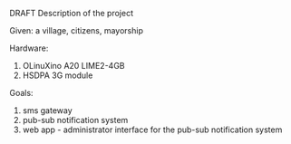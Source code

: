 DRAFT
Description of the project

Given: a village, citizens, mayorship

Hardware: 
1. OLinuXino A20 LIME2-4GB
2. HSDPA 3G module

Goals: 
1. sms gateway
2. pub-sub notification system
3. web app - administrator interface for the pub-sub notification system

